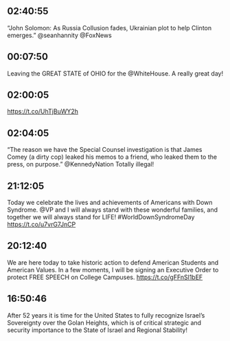 ## 02:40:55
“John Solomon: As Russia Collusion fades, Ukrainian plot to help Clinton emerges.” @seanhannity  @FoxNews
## 00:07:50
Leaving the GREAT STATE of OHIO for the @WhiteHouse. A really great day!
## 02:00:05
https://t.co/UhTjBuWY2h
## 02:04:05
“The reason we have the Special Counsel investigation is that James Comey (a dirty cop) leaked his memos to a friend, who leaked them to the press, on purpose.” @KennedyNation Totally illegal!
## 21:12:05
Today we celebrate the lives and achievements of Americans with Down Syndrome. @VP and I will always stand with these wonderful families, and together we will always stand for LIFE! #WorldDownSyndromeDay https://t.co/u7vrG7JnCP
## 20:12:40
We are here today to take historic action to defend American Students and American Values. In a few moments, I will be signing an Executive Order to protect FREE SPEECH on College Campuses.
https://t.co/gFFnSl1bEF
## 16:50:46
After 52 years it is time for the United States to fully recognize Israel’s Sovereignty over the Golan Heights, which is of critical strategic and security importance to the State of Israel and Regional Stability!
